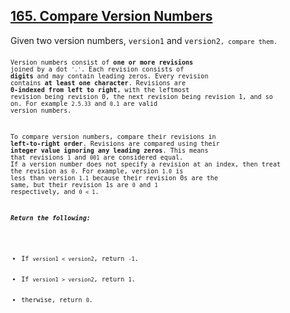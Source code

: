<h2><a href="https://leetcode.com/problems/compare-version-numbers/">165. Compare Version Numbers</a></h2> 
Given two version numbers, <code>version1</code> and <code>version2<code>, compare them.

Version numbers consist of <strong>one or more revisions</strong> joined by a dot <code>'.'</code>. Each revision consists of <strong>digits</strong> and may contain leading zeros. 
Every revision contains <strong>at least one character</strong>. Revisions are <strong>0-indexed from left to right</strong>, with the leftmost revision being revision 0, the next revision 
being revision 1, and so on. For example <code>2.5.33</code> and <code>0.1</code> are valid version numbers.

To compare version numbers, compare their revisions in <strong>left-to-right order</strong>. Revisions are compared using their <strong>integer value ignoring any leading zeros</strong>. 
This means that revisions <code>1</code> and <code>001</code> are considered equal. If a version number does not specify a revision at an index, then treat the revision as <code>0</code>. 
For example, version <code>1.0</code> is less than version <code>1.1</code> because their revision 0s are the same, but their revision 1s are <code>0</code> and <code>1</code> respectively, and <code>0 < 1</code>.

<strong><em>Return the following:</em></strong>
<ul>
  <li>If <code>version1 < version2</code>, return <code>-1</code>.</li>
  <li>If <code>version1 > version2</code>, return <code>1</code>.</li>
  <li>therwise, return <code>0</code>.</li>
</ul>
